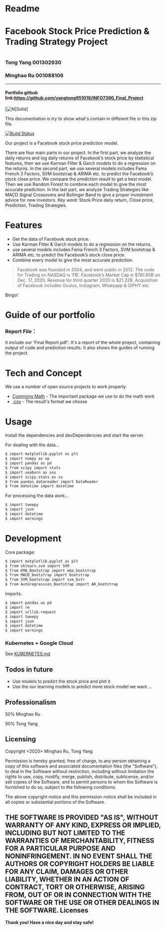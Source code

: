 # Readme
# Facebook Stock Price Prediction & Trading Strategy Project
#   
#  

### Tong Yang 001302930
### Minghao Ru 001088106
----
#### Portfolio github link:https://github.com/yangtong951019/INFO7390_Final_Project


[![N|Solid](https://assets.weforum.org/article/image/large_F1lpSz-GPutLjMAb4MPFZwTgamzGLZRRpB8CSlOFNwM.jpg)]

This documentation is try to show what's contain in different file in this zip file.

[![Build Status](https://travis-ci.org/joemccann/dillinger.svg?branch=master)](https://travis-ci.org/joemccann/dillinger)

Our project is a Facebook stock price prediction model.

 There are four main parts in our project. In the first part, we analyze the daily returns and log daily returns of Facebook’s stock price by statistical features, then we use Karman Filter & Garch models to do a regression on the returns. In the second part, we use several models includes Fama French 3 Factors, SVM bootstrap & ARIMA etc. to predict the Facebook’s stock close price. We compare the prediction result to get a best model. Then we use Random Forest to combine each model to give the most accurate prediction. In the last part, we analyze Trading Strategies like MACD Signal Crossovers and Bollinger Band to give a proper investment advice for new investors. 
Key word: Stock Price daily return, Close price, Prediction, Trading Strategies. 


# Features

  -  Get the data of Facebook stock price.
  -  Use Karman Filter & Garch models to do a regression on the returns.
  -  use several models includes Fama French 3 Factors, SVM bootstrap & ARIMA etc. to predict the Facebook’s stock close price.
  -  Combine every model to give the most accurate prediction.





> Facebook was founded in 2004, and went public in 2012. The code for Trading on NASDAQ is ‘FB’. Facebook’s Market Cap is $781.80B on Dec. 17, 2020. Revenue for third quarter 2020 is $21.22B. Acquisition of Facebook includes Oculus, Instagram, Whatsapp & GIPHY etc. 

Bingo!

# Guide of our portfolio

### Report File：

It include our 'Final Report.pdf': It's a report of the whole project, containing output of code and prediction results. It also shows the guides of running the project.





# Tech and Concept

We use a number of open source projects to work properly:

* [Commons Math] - The important package we use to do the math work
* [.csv] - The result's format we chosse




# Usage


Install the dependencies and devDependencies and start the server.

For dealing with the data...
```sh
$ import matplotlib.pyplot as plt
$ import numpy as np
$ import pandas as pd
$ from scipy import stats
$ import seaborn as sns
$ import scipy.stats as ss
$ from pandas_datareader import DataReader
$ from datetime import datetime
```

For processing the data work...

```sh
$ import tweepy
$ import json
$ import datetime
$ import warnings
```



# Development


Core package:
```sh
$ import matplotlib.pyplot as plt
$ from sklearn.svm import SVR  
$ from EMA_Bootstrap import ema_bootstrap
$ from MACD_bootstrap import bootstrap
$ from SVM_bootstrap import svm_bstr
$ from Autoregression_Bootstrap import AR_bootstrap
```

Imports:
```sh
$ import pandas as pd
$ import re
$ import urllib.request
$ import tweepy
$ import json
$ import datetime
$ import warnings
```




### Kubernetes + Google Cloud

See [KUBERNETES.md](https://github.com/joemccann/dillinger/blob/master/KUBERNETES.md)


## Todos in future

 - Use models to predict the stock price and plot it
 - Use the our learning models to predict more stock model we want
...

## Professionalism
50% Minghao Ru

50% Tong Yang

## Licensing
Copyright <2020> Minghao Ru, Tong Yang

Permission is hereby granted, free of charge, to any person obtaining a copy of this software and associated documentation files (the "Software"), to deal in the Software without restriction, including without limitation the rights to use, copy, modify, merge, publish, distribute, sublicense, and/or sell copies of the Software, and to permit persons to whom the Software is furnished to do so, subject to the following conditions:

The above copyright notice and this permission notice shall be included in all copies or substantial portions of the Software.

THE SOFTWARE IS PROVIDED "AS IS", WITHOUT WARRANTY OF ANY KIND, EXPRESS OR IMPLIED, INCLUDING BUT NOT LIMITED TO THE WARRANTIES OF MERCHANTABILITY, FITNESS FOR A PARTICULAR PURPOSE AND NONINFRINGEMENT. IN NO EVENT SHALL THE AUTHORS OR COPYRIGHT HOLDERS BE LIABLE FOR ANY CLAIM, DAMAGES OR OTHER LIABILITY, WHETHER IN AN ACTION OF CONTRACT, TORT OR OTHERWISE, ARISING FROM, OUT OF OR IN CONNECTION WITH THE SOFTWARE OR THE USE OR OTHER DEALINGS IN THE SOFTWARE.
Licenses
----




**Thank you! Have a nice day and stay safe!**

[//]: # (These are reference links used in the body of this note and get stripped out when the markdown processor does its job. There is no need to format nicely because it shouldn't be seen. Thanks SO - http://stackoverflow.com/questions/4823468/store-comments-in-markdown-syntax)



   [df1]: <http://daringfireball.net/projects/markdown/>
   [.csv]: <https://en.wikipedia.org/wiki/Comma-separated_values>
   [Commons Math]: <http://commons.apache.org/proper/commons-math/index.html>
   [Requests]: <https://realpython.com/python-requests/>
   [Gulp]: <http://gulpjs.com>

   [PlDb]: <https://github.com/joemccann/dillinger/tree/master/plugins/dropbox/README.md>
   [PlGh]: <https://github.com/joemccann/dillinger/tree/master/plugins/github/README.md>
   [PlGd]: <https://github.com/joemccann/dillinger/tree/master/plugins/googledrive/README.md>
   [PlOd]: <https://github.com/joemccann/dillinger/tree/master/plugins/onedrive/README.md>
   [PlMe]: <https://github.com/joemccann/dillinger/tree/master/plugins/medium/README.md>
   [PlGa]: <https://github.com/RahulHP/dillinger/blob/master/plugins/googleanalytics/README.md>
